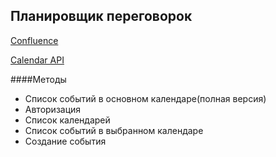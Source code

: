 ## Планировщик переговорок

[Confluence](https://conflu.lan.ubrr.ru/x/UACDC) 

[Calendar API](https://developers.google.com/calendar)

####Методы
+ Список событий в основном календаре(полная версия)
+ Авторизация
+ Список календарей
+ Список событий в выбранном календаре
+ Создание события 